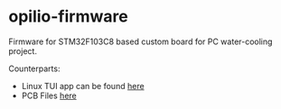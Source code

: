 # opilio-firmware

Firmware for STM32F103C8 based custom board for PC water-cooling project.


Counterparts: 
- Linux TUI app can be found [here](https://github.com/mygnu/opilio)
- PCB Files [here](https://github.com/mygnu/opilio-pcb)
